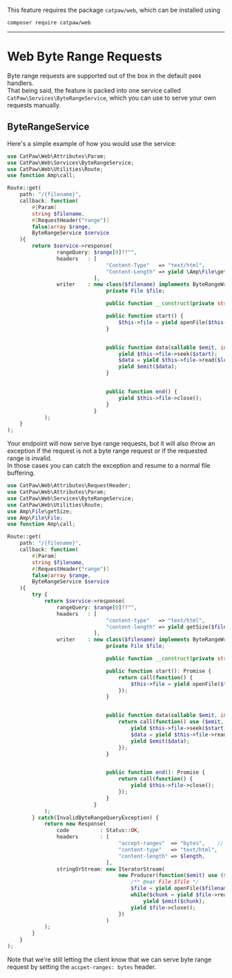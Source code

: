 This feature requires the package `catpaw/web`, which can be installed using<br/>

```
composer require catpaw/web
```

<hr/>

# Web Byte Range Requests

Byte range requests are supported out of the box in the default `@404` handlers.<br/>
That being said, the feature is packed into one service called `CatPaw\Services\ByteRangeService`, which you can use to
serve your own requests manually.<br/>

## ByteRangeService

Here's a simple example of how you would use the service:

```php
use CatPaw\Web\Attributes\Param;
use CatPaw\Web\Services\ByteRangeService;
use CatPaw\Web\Utilities\Route;
use function Amp\call;

Route::get(
    path: "/{filename}",
    callback: function(
        #[Param]
        string $filename,
        #[RequestHeader("range")] 
        false|array $range,
        ByteRangeService $service
    ){
        return $service->response(
                rangeQuery: $range[0]??"",
                headers   : [
                                "Content-Type"   => "text/html",
                                "Content-Length" => yield \Amp\File\getSize($filename),
                            ],
                writer    : new class($filename) implements ByteRangeWriterInterface {
                                private File $file;

                                public function __construct(private string $filename) { }

                                public function start() {
                                    $this->file = yield openFile($this->filename, "r");
                                }


                                public function data(callable $emit, int $start, int $length) {
                                    yield $this->file->seek($start);
                                    $data = yield $this->file->read($length);
                                    yield $emit($data);
                                }


                                public function end() {
                                    yield $this->file->close();
                                }
                            }
            );
    } 
);
```

Your endpoint will now serve bye range requests, but it will also throw an exception if the request is not a byte range
request or if the requested range is invalid.<br/>
In those cases you can catch the exception and resume to a normal file buffering.<br/>

```php
use CatPaw\Web\Attributes\RequestHeader;
use CatPaw\Web\Attributes\Param;
use CatPaw\Web\Services\ByteRangeService;
use CatPaw\Web\Utilities\Route;
use Amp\File\getSize;
use Amp\File\File;
use function Amp\call;

Route::get(
    path: "/{filename}",
    callback: function(
        #[Param] 
        string $filename,
        #[RequestHeader("range")] 
        false|array $range,
        ByteRangeService $service
    ){
        try {
            return $service->response(
                rangeQuery: $range[0]??"",
                headers   : [
                                "content-type"   => "text/html",
                                "content-length" => yield getSize($filename),
                            ],
                writer    : new class($filename) implements ByteRangeWriterInterface {
                                private File $file;

                                public function __construct(private string $filename) { }

                                public function start(): Promise {
                                    return call(function() {
                                        $this->file = yield openFile($this->filename, "r");
                                    });
                                }


                                public function data(callable $emit, int $start, int $length): Promise {
                                    return call(function() use ($emit, $start, $length) {
                                        yield $this->file->seek($start);
                                        $data = yield $this->file->read($length);
                                        yield $emit($data);
                                    });
                                }


                                public function end(): Promise {
                                    return call(function() {
                                        yield $this->file->close();
                                    });
                                }
                            }
            );
        } catch(InvalidByteRangeQueryException) {
            return new Response(
                code          : Status::OK,
                headers       : [
                                    "accept-ranges"  => "bytes",    // let the client know we can serve byte-range requests
                                    "content-type"   => "text/html",
                                    "content-length" => $length,
                                ],
                stringOrStream: new IteratorStream(
                                    new Producer(function($emit) use ($filename) {
                                        /** @var File $file */
                                        $file = yield openFile($filename, "r");
                                        while($chunk = yield $file->read(65536))
                                            yield $emit($chunk);
                                        yield $file->close();
                                    })
                                )
            );
        }
    } 
);
```

Note that we're still letting the client know that we can serve byte range request by setting the `accpet-ranges: bytes`
header.
